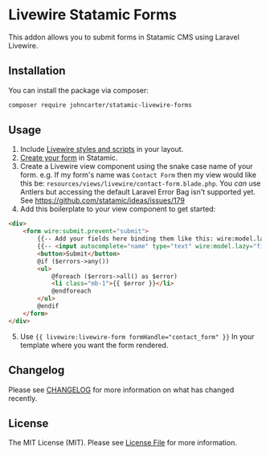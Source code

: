 # Livewire Statamic Forms

This addon allows you to submit forms in Statamic CMS using Laravel Livewire.

## Installation

You can install the package via composer:

```bash
composer require johncarter/statamic-livewire-forms
```

## Usage

1. Include [Livewire styles and scripts](https://github.com/jonassiewertsen/statamic-livewire#how-to-be-used-with-the-antlers-template-engine) in your layout.
2. [Create your form](https://statamic.dev/forms#create-the-form) in Statamic.
3. Create a Livewire view component using the snake case name of your form. e.g. If my form's name was `Contact Form` then my view would like this be: `resources/views/livewire/contact-form.blade.php`. You _can_ use Antlers but accessing the default Laravel Error Bag isn't supported yet. See https://github.com/statamic/ideas/issues/179
4. Add this boilerplate to your view component to get started:
```html
<div>
    <form wire:submit.prevent="submit">
        {{-- Add your fields here binding them like this: wire:model.lazy="fields.your_field_name" --}}
        {{-- <input autocomplete="name" type="text" wire:model.lazy="fields.name" /> --}}
        <button>Submit</button>
        @if ($errors->any())
        <ul>
            @foreach ($errors->all() as $error)
            <li class="mb-1">{{ $error }}</li>
            @endforeach
        </ul>
        @endif
    </form>
</div>
```
5. Use `{{ livewire:livewire-form formHandle="contact_form" }}` In your template where you want the form rendered.

## Changelog

Please see [CHANGELOG](CHANGELOG.md) for more information on what has changed recently.

## License

The MIT License (MIT). Please see [License File](LICENSE.md) for more information.